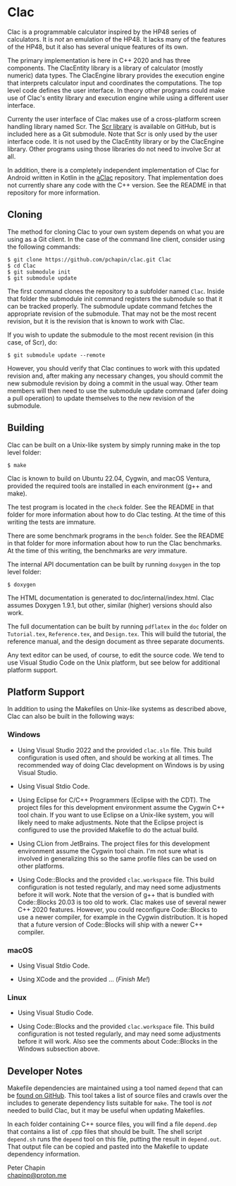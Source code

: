 Clac
====

Clac is a programmable calculator inspired by the HP48 series of calculators. It is *not* an
emulation of the HP48. It lacks many of the features of the HP48, but it also has several unique
features of its own.

The primary implementation is here in C++ 2020 and has three components. The ClacEntity library
is a library of calculator (mostly numeric) data types. The ClacEngine library provides the
execution engine that interprets calculator input and coordinates the computations. The top
level code defines the user interface. In theory other programs could make use of Clac's entity
library and execution engine while using a different user interface.

Currenty the user interface of Clac makes use of a cross-platform screen handling library named
Scr. The [Scr library](https://github.com/pchapin/scr) is available on GitHub, but is included
here as a Git submodule. Note that Scr is only used by the user interface code. It is not used
by the ClacEntity library or by the ClacEngine library. Other programs using those libraries do
not need to involve Scr at all.

In addition, there is a completely independent implementation of Clac for Android written in
Kotlin in the [aClac](https://github.com/pchapin/aclac) repository. That implementation does not
currently share any code with the C++ version. See the README in that repository for more
information.


Cloning
-------

The method for cloning Clac to your own system depends on what you are using as a Git client.
In the case of the command line client, consider using the following commands:

    $ git clone https://github.com/pchapin/clac.git Clac
    $ cd Clac
    $ git submodule init
    $ git submodule update
    
The first command clones the repository to a subfolder named `Clac`. Inside that folder the
submodule init command registers the submodule so that it can be tracked properly. The submodule
update command fetches the appropriate revision of the submodule. That may not be the most
recent revision, but it is the revision that is known to work with Clac.

If you wish to update the submodule to the most recent revision (in this case, of Scr), do:

    $ git submodule update --remote
    
However, you should verify that Clac continues to work with this updated revision and, after
making any necessary changes, you should commit the new submodule revision by doing a commit in
the usual way. Other team members will then need to use the submodule update command (afer doing
a pull operation) to update themselves to the new revision of the submodule.


Building
--------

Clac can be built on a Unix-like system by simply running make in the top level folder:

    $ make
    
Clac is known to build on Ubuntu 22.04, Cygwin, and macOS Ventura, provided the required tools
are installed in each environment (g++ and make).

The test program is located in the `check` folder. See the README in that folder for more
information about how to do Clac testing. At the time of this writing the tests are immature.

There are some benchmark programs in the `bench` folder. See the README in that folder for more
information about how to run the Clac benchmarks. At the time of this writing, the benchmarks
are *very* immature.

The internal API documentation can be built by running `doxygen` in the top level folder:

    $ doxygen
    
The HTML documentation is generated to doc/internal/index.html. Clac assumes Doxygen 1.9.1, but
other, similar (higher) versions should also work.

The full documentation can be built by running `pdflatex` in the `doc` folder on `Tutorial.tex`,
`Reference.tex`, and `Design.tex`. This will build the tutorial, the reference manual, and the
design document as three separate documents.

Any text editor can be used, of course, to edit the source code. We tend to use Visual Studio
Code on the Unix platform, but see below for additional platform support.


Platform Support
----------------

In addition to using the Makefiles on Unix-like systems as described above, Clac can also be
built in the following ways:

### Windows

+ Using Visual Studio 2022 and the provided `clac.sln` file. This build configuration is used
  often, and should be working at all times. The recommended way of doing Clac development on
  Windows is by using Visual Studio.
  
+ Using Visual Stdio Code.
  
+ Using Eclipse for C/C++ Programmers (Eclipse with the CDT). The project files for this
  development environment assume the Cygwin C++ tool chain. If you want to use Eclipse on a
  Unix-like system, you will likely need to make adjustments. Note that the Eclipse project is
  configured to use the provided Makefile to do the actual build.
  
+ Using CLion from JetBrains. The project files for this development environment assume the
  Cygwin tool chain. I'm not sure what is involved in generalizing this so the same profile
  files can be used on other platforms.
  
+ Using Code::Blocks and the provided `clac.workspace` file. This build configuration is not
  tested regularly, and may need some adjustments before it will work. Note that the version of
  g++ that is bundled with Code::Blocks 20.03 is too old to work. Clac makes use of several
  newer C++ 2020 features. However, you could reconfigure Code::Blocks to use a newer compiler,
  for example in the Cygwin distribution. It is hoped that a future version of Code::Blocks will
  ship with a newer C++ compiler.
  
### macOS

+ Using Visual Stdio Code.

+ Using XCode and the provided ... (*Finish Me!*)

### Linux

+ Using Visual Studio Code.

+ Using Code::Blocks and the provided `clac.workspace` file. This build configuration is not
  tested regularly, and may need some adjustments before it will work. Also see the comments
  about Code::Blocks in the Windows subsection above.


Developer Notes
---------------

Makefile dependencies are maintained using a tool named `depend` that can be [found on
GitHub](https://github.com/pchapin/tools). This tool takes a list of source files and crawls
over the includes to generate dependency lists suitable for `make`. The tool is *not* needed to
build Clac, but it may be useful when updating Makefiles.

In each folder containing C++ source files, you will find a file `depend.dep` that contains a
list of .cpp files that should be built. The shell script `depend.sh` runs the `depend` tool on
this file, putting the result in `depend.out`. That output file can be copied and pasted into
the Makefile to update dependency information.
  
Peter Chapin  
chapinp@proton.me  
